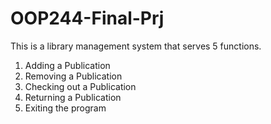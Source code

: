 # OOP244-Final-Prj
This is a library management system that serves 5 functions.
1. Adding a Publication
2. Removing a Publication
3. Checking out a Publication
4. Returning a Publication
5. Exiting the program
